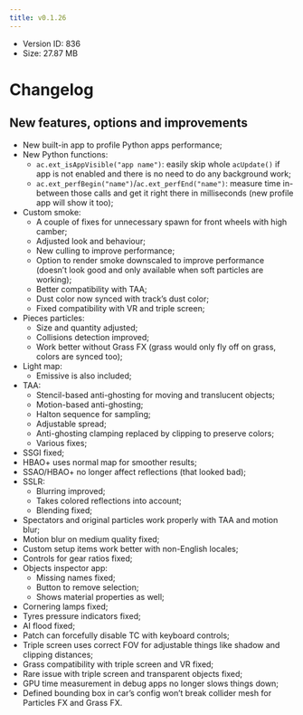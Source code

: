 ```yaml
---
title: v0.1.26
---
```


*   Version ID: 836
*   Size: 27.87 MB

# Changelog

## New features, options and improvements

*   New built-in app to profile Python apps performance;
*   New Python functions:
    *   `ac.ext_isAppVisible("app name")`: easily skip whole `acUpdate()` if app is not enabled and there is no need to do any background work;
    *   `ac.ext_perfBegin("name")`/`ac.ext_perfEnd("name")`: measure time in-between those calls and get it right there in milliseconds (new profile app will show it too);
*   Custom smoke:
    *   A couple of fixes for unnecessary spawn for front wheels with high camber;
    *   Adjusted look and behaviour;
    *   New culling to improve performance;
    *   Option to render smoke downscaled to improve performance (doesn’t look good and only available when soft particles are working);
    *   Better compatibility with TAA;
    *   Dust color now synced with track’s dust color;
    *   Fixed compatibility with VR and triple screen;
*   Pieces particles:
    *   Size and quantity adjusted;
    *   Collisions detection improved;
    *   Work better without Grass FX (grass would only fly off on grass, colors are synced too);
*   Light map:
    *   Emissive is also included;
*   TAA:
    *   Stencil-based anti-ghosting for moving and translucent objects;
    *   Motion-based anti-ghosting;
    *   Halton sequence for sampling;
    *   Adjustable spread;
    *   Anti-ghosting clamping replaced by clipping to preserve colors;
    *   Various fixes;
*   SSGI fixed;
*   HBAO+ uses normal map for smoother results;
*   SSAO/HBAO+ no longer affect reflections (that looked bad);
*   SSLR:
    *   Blurring improved;
    *   Takes colored reflections into account;
    *   Blending fixed;
*   Spectators and original particles work properly with TAA and motion blur;
*   Motion blur on medium quality fixed;
*   Custom setup items work better with non-English locales;
*   Controls for gear ratios fixed;
*   Objects inspector app:
    *   Missing names fixed;
    *   Button to remove selection;
    *   Shows material properties as well;
*   Cornering lamps fixed;
*   Tyres pressure indicators fixed;
*   AI flood fixed;
*   Patch can forcefully disable TC with keyboard controls;
*   Triple screen uses correct FOV for adjustable things like shadow and clipping distances;
*   Grass compatibility with triple screen and VR fixed;
*   Rare issue with triple screen and transparent objects fixed;
*   GPU time measurement in debug apps no longer slows things down;
*   Defined bounding box in car’s config won’t break collider mesh for Particles FX and Grass FX.
